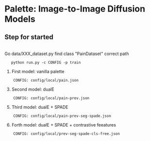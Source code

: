 # Palette: Image-to-Image Diffusion Models

## Step for started
<br>
Go data/XXX_dataset.py find class "PainDataset" correct path 

```
   python run.py -c CONFIG -p train
   ```

1. First model: vanilla palette 

```
    CONFIG: config/local/pain.json
```

3. Second model: dualE
```
    CONFIG: config/local/pain-prev.json
```

5. Third model: dualE + SPADE
```
    CONFIG: config/local/pain-prev-seg-spade.json
```

6. Forth model: dualE + SPADE + contrastive feeatures
```
    CONFIG: config/local/prev-seg-spade-cls-free.json
```
